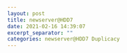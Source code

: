 ```yaml
---
layout: post
title: newserver@HDD7
date: 2021-02-16 14:39:07
excerpt_separator: ""
categories: newserver@HDD7 Duplicacy
---
```

```

```
